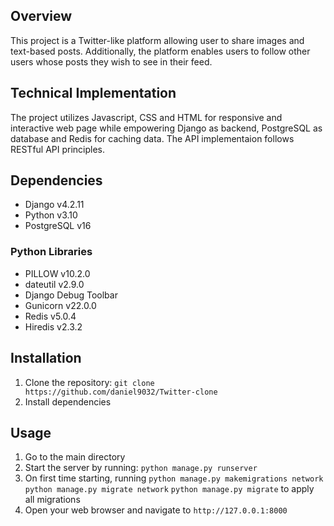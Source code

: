 ## Overview
This project is a Twitter-like platform allowing user to share images and text-based posts. Additionally, the platform enables users to follow other users whose posts they wish to see in their feed.

## Technical Implementation
The project utilizes Javascript, CSS and HTML for responsive and interactive web page while empowering Django as backend, PostgreSQL as database and Redis for caching data.
The API implementaion follows RESTful API principles.

## Dependencies
- Django v4.2.11
- Python v3.10
- PostgreSQL v16

### Python Libraries
- PILLOW v10.2.0
- dateutil v2.9.0
- Django Debug Toolbar
- Gunicorn v22.0.0
- Redis v5.0.4
- Hiredis v2.3.2

## Installation
1. Clone the repository: `git clone https://github.com/daniel9032/Twitter-clone`
2. Install dependencies

## Usage
1. Go to the main directory
2. Start the server by running: `python manage.py runserver`
3. On first time starting, running `python manage.py makemigrations network` `python manage.py migrate network` `python manage.py migrate` to apply all migrations
4. Open your web browser and navigate to `http://127.0.0.1:8000`
